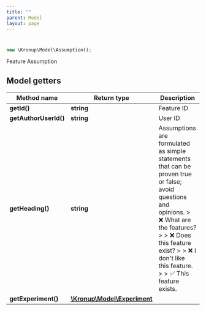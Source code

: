 ```yaml
---
title: ""
parent: Model
layout: page
---
```


# 

```php
new \Kronup\Model\Assumption();
```

Feature Assumption

## Model getters

Method name | Return type | Description
------------ | ------------- | -------------
**getId()** | **string** | Feature ID
**getAuthorUserId()** | **string** | User ID
**getHeading()** | **string** | Assumptions are formulated as simple statements that can be proven true or false; avoid questions and opinions.  > ❌ What are the features? >  > ❌ Does this feature exist? >  > ❌ I don't like this feature. >  > ✅ This feature exists.
**getExperiment()** | [**\Kronup\Model\Experiment**](../Experiment) | 


